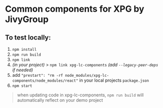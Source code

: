 # Common components for XPG by JivyGroup

## To test locally:
1. `npm install` 
2. `npm run build`
3. `npm link`
4. *(in your project)* > `npm link xpg-lc-components`  *(add `--legacy-peer-deps` if needed)*
5. add `"prestart": "rm -rf node_modules/xpg-lc-components/node_modules/react"` in your local projects `package.json`
6. `npm start`

> when updating code in xpg-lc-components, `npm run build` will automatically reflect on your demo project